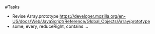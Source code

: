 #Tasks

 - Revise Array.prototype https://developer.mozilla.org/en-US/docs/Web/JavaScript/Reference/Global_Objects/Array/prototype
 - some, every, reduceRight, contains ...